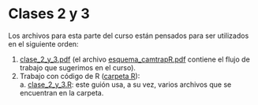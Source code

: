 Clases 2 y 3
============

Los archivos para esta parte del curso están pensados para ser utilizados en el siguiente orden:

1. [clase_2_y_3.pdf](clase_2_y_3.pdf) (el archivo [esquema_camtrapR.pdf](esquema_camtrapR.pdf) contiene el flujo de trabajo que sugerimos en el curso).  
2. Trabajo con código de R ([carpeta R](./R)):  
    a. [clase_2_y_3.R](R/clase_2_y_3.R): este guión usa, a su vez, varios archivos que se encuentran en la carpeta.

